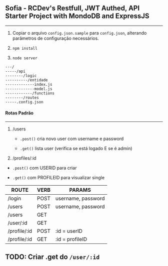 ## Sofia - RCDev's Restfull, JWT Authed, API Starter Project with MondoDB and ExpressJS
---

1. Copiar o arquivo `config.json.sample` para `config.json`, alterando parâmetros de configuração necessários.

2. `npm install`

3. `node server`

```
---/
-----/api
--------/logic
----------/entidade
-------------index.js
-------------model.js
------------/functions
--------/routes
-----.config.json
```

#### Rotas Padrão
---

1. /users 

	- `.post()` cria novo user com username e password

	- `.get()` lista user (verifica se está logado E se é admin)

2. /profiles/:id
 
 - `.post()` com USERID para criar
 
 - `.get()` com PROFILEID para visualizar single

|    ROUTE    |   VERB   |  			 PARAMS	 				  |
|-------------|----------|--------------------------|
|	/login      |   POST	 | username, password				|
|	/users      |   POST	 | username, password				|
|	/users			|   GET		 |                          |
|	/user/:id		|   GET		 |                          |
|/profile/:id |   POST   | :id = userID             |
|/profile/:id |   GET    | :id = profileID          |

 ## TODO: Criar .get do `/user/:id`